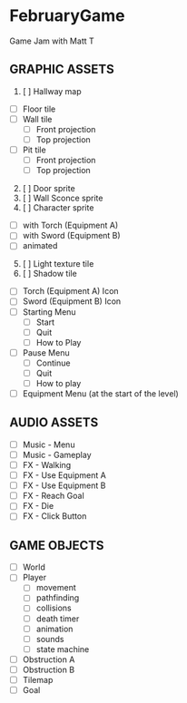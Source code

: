 # FebruaryGame
Game Jam with Matt T

## GRAPHIC ASSETS
1. [ ] Hallway map 
  - [ ] Floor tile
  - [ ] Wall tile
    - [ ] Front projection
    - [ ] Top projection 
  - [ ] Pit tile
    - [ ] Front projection
    - [ ] Top projection 
2. [ ] Door sprite
3. [ ] Wall Sconce sprite
4. [ ] Character sprite
  - [ ] with Torch (Equipment A)
  - [ ] with Sword (Equipment B)
  - [ ] animated
5. [ ] Light texture tile
6. [ ] Shadow tile
- [ ] Torch (Equipment A) Icon
- [ ] Sword (Equipment B) Icon
- [ ] Starting Menu
  - [ ] Start
  - [ ] Quit
  - [ ] How to Play
- [ ] Pause Menu
  - [ ] Continue
  - [ ] Quit
  - [ ] How to play
- [ ] Equipment Menu (at the start of the level)

## AUDIO ASSETS
- [ ] Music - Menu
- [ ] Music - Gameplay
- [ ] FX - Walking
- [ ] FX - Use Equipment A
- [ ] FX - Use Equipment B
- [ ] FX - Reach Goal
- [ ] FX - Die
- [ ] FX - Click Button 

## GAME OBJECTS
- [ ] World
- [ ] Player 
  - [ ] movement
  - [ ] pathfinding
  - [ ] collisions
  - [ ] death timer
  - [ ] animation
  - [ ] sounds
  - [ ] state machine
- [ ] Obstruction A
- [ ] Obstruction B
- [ ] Tilemap
- [ ] Goal
